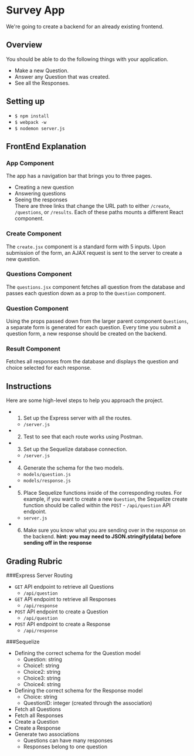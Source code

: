# Survey App
We're going to create a backend for an already existing frontend.

## Overview 
You should be able to do the following things with your application.
* Make a new Question.
* Answer any Question that was created. 
* See all the Responses.

## Setting up 
* `$ npm install`
* `$ webpack -w`
* `$ nodemon server.js`

## FrontEnd Explanation
### App Component
The app has a navigation bar that brings you to three pages.
* Creating a new question
* Answering questions
* Seeing the responses <br/>
There are three links that change the URL path to either `/create`, `/questions`, or `/results`. Each of these paths mounts a different React component.   

### Create Component
The `create.jsx` component is a standard form with 5 inputs. Upon submission of the form, an AJAX request is sent to the server to create a new question.

### Questions Component
The `questions.jsx` component fetches all question from the database and passes each question down as a prop to the `Question` component.

### Question Component
Using the props passed down from the larger parent component `Questions`, a separate form is generated for each question. Every time you submit a question form, a new response should be created on the backend.

### Result Component
Fetches all responses from the database and displays the question and choice selected for each response.


## Instructions
Here are some high-level steps to help you approach the project.
* 1) Set up the Express server with all the routes. 
  - `/server.js`
* 2) Test to see that each route works using Postman.  
* 3) Set up the Sequelize database connection.
  - `/server.js` 
* 4) Generate the schema for the two models. 
  - `models/question.js`
  - `models/response.js` 
* 5) Place Sequelize functions inside of the corresponding routes. For example, if you want to create a new `Question`, the Sequelize create function should be called within the `POST` - `/api/question` API endpoint.
  - `server.js` 
* 6) Make sure you know what you are sending over in the response on the backend.
  **hint: you may need to JSON.stringify(data) before sending off in the response**

## Grading Rubric
###Express Server Routing
* `GET` API endpoint to retrieve all Questions
  - `/api/question`
* `GET` API endpoint to retrieve all Responses
  - `/api/response`
* `POST` API endpoint to create a Question
  - `/api/question`
* `POST` API endpoint to create a Response
  - `/api/response`

###Sequelize
* Defining the correct schema for the Question model
  - Question: string
  - Choice1: string
  - Choice2: string
  - Choice3: string
  - Choice4: string
* Defining the correct schema for the Response model
  - Choice: string
  - QuestionID: integer (created through the association)
* Fetch all Questions
* Fetch all Responses
* Create a Question
* Create a Response
* Generate two associations
  - Questions can have many responses
  - Responses belong to one question
